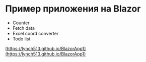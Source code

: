 # Пример приложения на Blazor

- Counter
- Fetch data
- Excel coord converter
- Todo list

[https://lynch513.github.io/BlazorApp1](https://lynch513.github.io/BlazorApp1)

